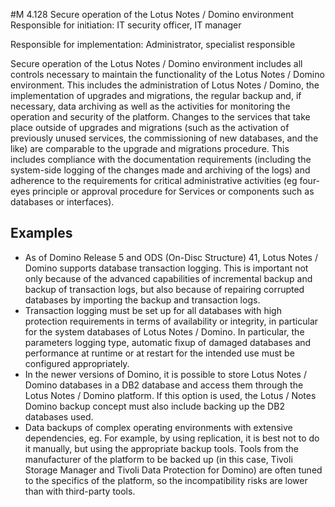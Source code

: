 #M 4.128 Secure operation of the Lotus Notes / Domino environment
Responsible for initiation: IT security officer, IT manager

Responsible for implementation: Administrator, specialist responsible

Secure operation of the Lotus Notes / Domino environment includes all controls necessary to maintain the functionality of the Lotus Notes / Domino environment. This includes the administration of Lotus Notes / Domino, the implementation of upgrades and migrations, the regular backup and, if necessary, data archiving as well as the activities for monitoring the operation and security of the platform. Changes to the services that take place outside of upgrades and migrations (such as the activation of previously unused services, the commissioning of new databases, and the like) are comparable to the upgrade and migrations procedure. This includes compliance with the documentation requirements (including the system-side logging of the changes made and archiving of the logs) and adherence to the requirements for critical administrative activities (eg four-eyes principle or approval procedure for Services or components such as databases or interfaces).



## Examples 
* As of Domino Release 5 and ODS (On-Disc Structure) 41, Lotus Notes / Domino supports database transaction logging. This is important not only because of the advanced capabilities of incremental backup and backup of transaction logs, but also because of repairing corrupted databases by importing the backup and transaction logs.
* Transaction logging must be set up for all databases with high protection requirements in terms of availability or integrity, in particular for the system databases of Lotus Notes / Domino. In particular, the parameters logging type, automatic fixup of damaged databases and performance at runtime or at restart for the intended use must be configured appropriately.
* In the newer versions of Domino, it is possible to store Lotus Notes / Domino databases in a DB2 database and access them through the Lotus Notes / Domino platform. If this option is used, the Lotus / Notes Domino backup concept must also include backing up the DB2 databases used.
* Data backups of complex operating environments with extensive dependencies, eg. For example, by using replication, it is best not to do it manually, but using the appropriate backup tools. Tools from the manufacturer of the platform to be backed up (in this case, Tivoli Storage Manager and Tivoli Data Protection for Domino) are often tuned to the specifics of the platform, so the incompatibility risks are lower than with third-party tools.




